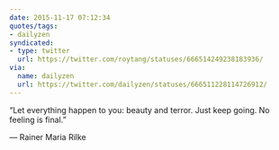```yaml
---
date: 2015-11-17 07:12:34
quotes/tags:
- dailyzen
syndicated:
- type: twitter
  url: https://twitter.com/roytang/statuses/666514249238183936/
via:
  name: dailyzen
  url: https://twitter.com/dailyzen/statuses/666511228114726912/
---
```


“Let everything happen to you: beauty and terror. Just keep going. No feeling is final.”

—  Rainer Maria Rilke